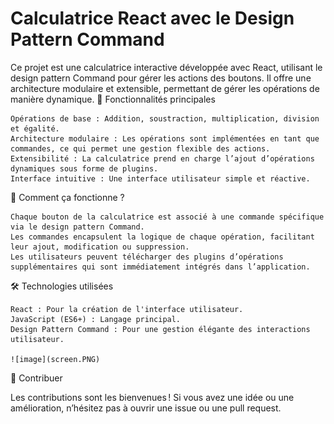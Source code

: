 # Calculatrice React avec le Design Pattern Command

Ce projet est une calculatrice interactive développée avec React, utilisant le design pattern Command pour gérer les actions des boutons. Il offre une architecture modulaire et extensible, permettant de gérer les opérations de manière dynamique.
🎯 Fonctionnalités principales

    Opérations de base : Addition, soustraction, multiplication, division et égalité.
    Architecture modulaire : Les opérations sont implémentées en tant que commandes, ce qui permet une gestion flexible des actions.
    Extensibilité : La calculatrice prend en charge l’ajout d’opérations dynamiques sous forme de plugins.
    Interface intuitive : Une interface utilisateur simple et réactive.

🚀 Comment ça fonctionne ?

    Chaque bouton de la calculatrice est associé à une commande spécifique via le design pattern Command.
    Les commandes encapsulent la logique de chaque opération, facilitant leur ajout, modification ou suppression.
    Les utilisateurs peuvent télécharger des plugins d’opérations supplémentaires qui sont immédiatement intégrés dans l’application.

🛠️ Technologies utilisées

    React : Pour la création de l'interface utilisateur.
    JavaScript (ES6+) : Langage principal.
    Design Pattern Command : Pour une gestion élégante des interactions utilisateur.

    ![image](screen.PNG)

    
🤝 Contribuer

Les contributions sont les bienvenues ! Si vous avez une idée ou une amélioration, n’hésitez pas à ouvrir une issue ou une pull request.
